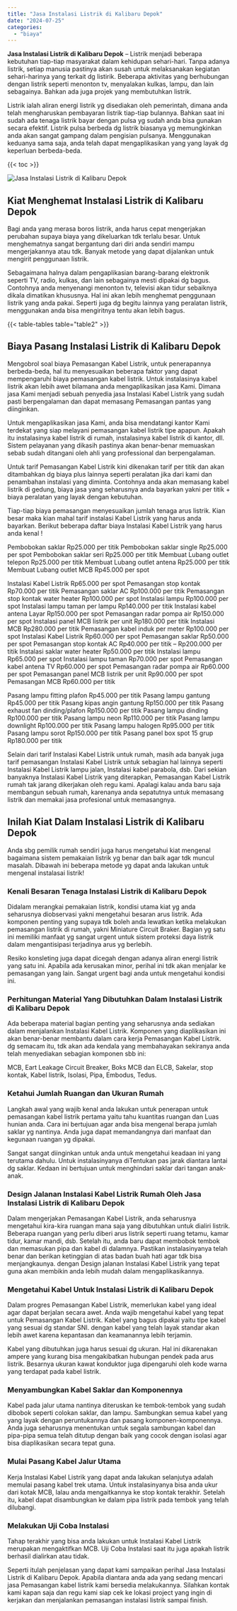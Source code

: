 ```yaml
---
title: "Jasa Instalasi Listrik di Kalibaru Depok"
date: "2024-07-25"
categories: 
  - "biaya"
---
```


**Jasa Instalasi Listrik di Kalibaru Depok** – Listrik menjadi beberapa kebutuhan tiap-tiap masyarakat dalam kehidupan sehari-hari. Tanpa adanya listrik, setiap manusia pastinya akan susah untuk melaksanakan kegiatan sehari-harinya yang terkait dg listirik. Beberapa aktivitas yang berhubungan dengan listrik seperti menonton tv, menyalakan kulkas, lampu, dan lain sebagainya. Bahkan ada juga projek yang membutuhkan listrik.

Listrik ialah aliran energi listrik yg disediakan oleh pemerintah, dimana anda telah mengharuskan pembayaran listrik tiap-tiap bulannya. Bahkan saat ini sudah ada tenaga listrik bayar dengan pulsa yg sudah anda bisa gunakan secara efektif. Listrik pulsa berbeda dg listrik biasanya yg memungkinkan anda akan sangat gampang dalam pengisian pulsanya. Menggunakan keduanya sama saja, anda telah dapat mengaplikasikan yang yang layak dg keperluan berbeda-beda.

{{< toc >}}

![Jasa Instalasi Listrik di Kalibaru Depok](/images/instalasi-listrik-murah33.png)

## Kiat Menghemat Instalasi Listrik di Kalibaru Depok

Bagi anda yang merasa boros listrik, anda harus cepat mengerjakan perubahan supaya biaya yang dikeluarkan tdk terlalu besar. Untuk menghematnya sangat bergantung dari diri anda sendiri mampu mengerjakannya atau tdk. Banyak metode yang dapat dijalankan untuk mengirit penggunaan listrik.

Sebagaimana halnya dalam pengaplikasian barang-barang elektronik seperti TV, radio, kulkas, dan lain sebagainya mesti dipakai dg bagus. Contohnya anda menyenangi menonton tv, televisi akan tidur sebaiknya dikala dimatikan khususnya. Hal ini akan lebih menghemat penggunaan listrik yang anda pakai. Seperti juga dg begitu lainnya yang peralatan listrik, menggunakan anda bisa mengiritnya tentu akan lebih bagus.

{{< table-tables table="table2" >}}

## Biaya Pasang Instalasi Listrik di Kalibaru Depok

Mengobrol soal biaya Pemasangan Kabel Listrik, untuk penerapannya berbeda-beda, hal itu menyesuaikan beberapa faktor yang dapat mempengaruhi biaya pemasangan kabel listrik. Untuk instalasinya kabel listrik akan lebih awet bilamana anda mengaplikasikan jasa Kami. Dimana jasa Kami menjadi sebuah penyedia jasa Instalasi Kabel Listrik yang sudah pasti berpengalaman dan dapat memasang Pemasangan pantas yang diinginkan.

Untuk mengaplikasikan jasa Kami, anda bisa mendatangi kantor Kami terdekat yang siap melayani pemasangan kabel listrik tipe apapun. Apakah itu instalasinya kabel listrik di rumah, instalasinya kabel listrik di kantor, dll. Sistem pelayanan yang dikasih pastinya akan benar-benar memuaskan sebab sudah ditangani oleh ahli yang professional dan berpengalaman.

Untuk tarif Pemasangan Kabel Listrik kini dikenakan tarif per titik dan akan ditambahkan dg biaya plus lainnya seperti peralatan jika dari kami dan penambahan instalasi yang diminta. Contohnya anda akan memasang kabel listrik di gedung, biaya jasa yang seharusnya anda bayarkan yakni per titik + biaya peralatan yang layak dengan kebutuhan.

Tiap-tiap biaya pemasangan menyesuaikan jumlah tenaga arus listrik. Kian besar maka kian mahal tarif instalasi Kabel Listrik yang harus anda bayarkan. Berikut beberapa daftar biaya Instalasi Kabel Listrik yang harus anda kenal !

Pembobokan saklar Rp25.000 per titik Pembobokan saklar single Rp25.000 per spot Pembobokan saklar seri Rp25.000 per titik Membuat Lubang outlet telepon Rp25.000 per titik Membuat Lubang outlet antena Rp25.000 per titik Membuat Lubang outlet MCB Rp45.000 per spot

Instalasi Kabel Listrik Rp65.000 per spot Pemasangan stop kontak Rp70.000 per titik Pemasangan saklar AC Rp100.000 per titik Pemasangan stop kontak water heater Rp100.000 per spot Instalasi lampu Rp100.000 per spot Instalasi lampu taman per lampu Rp140.000 per titik Instalasi kabel antena Layar Rp150.000 per spot Pemasangan radar pompa air Rp150.000 per spot Instalasi panel MCB listrik per unit Rp180.000 per titik Instalasi MCB Rp280.000 per titik Pemasangan kabel induk per meter Rp100.000 per spot Instalasi Kabel Listrik Rp60.000 per spot Pemasangan saklar Rp50.000 per spot Pemasangan stop kontak AC Rp40.000 per titik – Rp200.000 per titik Instalasi saklar water heater Rp50.000 per titik Instalasi lampu Rp65.000 per spot Instalasi lampu taman Rp70.000 per spot Pemasangan kabel antena TV Rp60.000 per spot Pemasangan radar pompa air Rp60.000 per spot Pemasangan panel MCB listrik per unit Rp90.000 per spot Pemasangan MCB Rp60.000 per titik

Pasang lampu fitting plafon Rp45.000 per titik Pasang lampu gantung Rp45.000 per titik Pasang kipas angin gantung Rp150.000 per titik Pasang exhaust fan dinding/plafon Rp150.000 per titik Pasang lampu dinding Rp100.000 per titik Pasang lampu neon Rp110.000 per titik Pasang lampu downlight Rp100.000 per titik Pasang lampu halogen Rp95.000 per titik Pasang lampu sorot Rp150.000 per titik Pasang panel box spot 15 grup Rp180.000 per titik

Selain dari tarif Instalasi Kabel Listrik untuk rumah, masih ada banyak juga tarif pemasangan Instalasi Kabel Listrik untuk sebagian hal lainnya seperti Instalasi Kabel Listrik lampu jalan, Instalasi kabel parabola, dsb. Dari sekian banyaknya Instalasi Kabel Listrik yang diterapkan, Pemasangan Kabel Listrik rumah tak jarang dikerjakan oleh regu kami. Apalagi kalau anda baru saja membangun sebuah rumah, karenanya anda sepatutnya untuk memasang listrik dan memakai jasa profesional untuk memasangnya.

## Inilah Kiat Dalam Instalasi Listrik di Kalibaru Depok


Anda sbg pemilik rumah sendiri juga harus mengetahui kiat mengenal bagaimana sistem pemakaian listrik yg benar dan baik agar tdk muncul masalah. Dibawah ini beberapa metode yg dapat anda lakukan untuk mengenal instalasai listrik!

### Kenali Besaran Tenaga Instalasi Listrik di Kalibaru Depok

Didalam merangkai pemakaian listrik, kondisi utama kiat yg anda seharusnya diobservasi yakni mengetahui besaran arus listrik. Ada komponen penting yang supaya tdk boleh anda lewatkan ketika melakukan pemasangan listrik di rumah, yakni Miniature Circuit Braker. Bagian yg satu ini memiliki manfaat yg sangat urgent untuk sistem proteksi daya listrik dalam mengantisipasi terjadinya arus yg berlebih.

Resiko konsleting juga dapat dicegah dengan adanya aliran energi listrik yang satu ini. Apabila ada kerusakan minor, perihal ini tdk akan menjalar ke pemasangan yang lain. Sangat urgent bagi anda untuk mengetahui kondisi ini.

### Perhitungan Material Yang Dibutuhkan Dalam Instalasi Listrik di Kalibaru Depok

Ada beberapa material bagian penting yang seharusnya anda sediakan dalam menjalankan Instalasi Kabel Listrik. Komponen yang diaplikasikan ini akan benar-benar membantu dalam cara kerja Pemasangan Kabel Listrik. dg semacam itu, tdk akan ada kendala yang membahayakan sekiranya anda telah menyediakan sebagian komponen sbb ini:

MCB, Eart Leakage Circuit Breaker, Boks MCB dan ELCB, Sakelar, stop kontak, Kabel listrik, Isolasi, Pipa, Embodus, Tedus.

### Ketahui Jumlah Ruangan dan Ukuran Rumah

Langkah awal yang wajib kenal anda lakukan untuk penerapan untuk pemasangan kabel listrik pertama yaitu tahu kuantitas ruangan dan Luas hunian anda. Cara ini bertujuan agar anda bisa mengenal berapa jumlah saklar yg nantinya. Anda juga dapat memandangnya dari manfaat dan kegunaan ruangan yg dipakai.

Sangat sangat diinginkan untuk anda untuk mengetahui keadaan ini yang terutama dahulu. Untuk instalasinyanya diTentukan pas jarak diantara lantai dg saklar. Kedaan ini bertujuan untuk menghindari saklar dari tangan anak-anak.

### Design Jalanan Instalasi Kabel Listrik Rumah Oleh Jasa Instalasi Listrik di Kalibaru Depok

Dalam mengerjakan Pemasangan Kabel Listrik, anda seharusnya mengetahui kira-kira ruangan mana saja yang dibutuhkan untuk dialiri listrik. Beberapa ruangan yang perlu diberi arus listrik seperti ruang tetamu, kamar tidur, kamar mandi, dsb. Setelah itu, anda baru dapat membobok tembok dan memasukan pipa dan kabel di dalamnya. Pastikan instalasinyanya telah benar dan berikan ketinggian di atas badan buah hati agar tdk bisa menjangkaunya. dengan Design jalanan Instalasi Kabel Listrik yang tepat guna akan membikin anda lebih mudah dalam mengaplikasikannya.

### Mengetahui Kabel Untuk Instalasi Listrik di Kalibaru Depok

Dalam progres Pemasangan Kabel Listrik, memerlukan kabel yang ideal agar dapat berjalan secara awet. Anda wajib mengetahui kabel yang tepat untuk Pemasangan Kabel Listrik. Kabel yang bagus dipakai yaitu tipe kabel yang sesuai dg standar SNI. dengan kabel yang telah layak standar akan lebih awet karena kepantasan dan keamanannya lebih terjamin.

Kabel yang dibutuhkan juga harus sesuai dg ukuran. Hal ini dikarenakan ampere yang kurang bisa mengakibatkan hubungan pendek pada arus listrik. Besarnya ukuran kawat konduktor juga dipengaruhi oleh kode warna yang terdapat pada kabel listrik.

### Menyambungkan Kabel Saklar dan Komponennya

Kabel pada jalur utama nantinya diteruskan ke tembok-tembok yang sudah dibobok seperti colokan saklar, dan lampu. Sambungkan semua kabel yang yang layak dengan peruntukannya dan pasang komponen-komponennya. Anda juga seharusnya menentukan untuk segala sambungan kabel dan pipa-pipa semua telah ditutup dengan baik yang cocok dengan isolasi agar bisa diaplikasikan secara tepat guna.

### Mulai Pasang Kabel Jalur Utama

Kerja Instalasi Kabel Listrik yang dapat anda lakukan selanjutya adalah memulai pasang kabel trek utama. Untuk instalasinyanya bisa anda ukur dari kotak MCB, lalau anda mengaitkannya ke stop kontak terakhir. Setelah itu, kabel dapat disambungkan ke dalam pipa listrik pada tembok yang telah dilubangi.

### Melakukan Uji Coba Instalasi

Tahap terakhir yang bisa anda lakukan untuk Instalasi Kabel Listrik merupakan mengaktifkan MCB. Uji Coba Instalasi saat itu juga apakah listrik berhasil dialirkan atau tidak.

Seperti itulah penjelasan yang dapat kami sampaikan perihal Jasa Instalasi Listrik di Kalibaru Depok. Apabila diantara anda ada yang sedang mencari jasa Pemasangan kabel listrik kami bersedia melakukannya. Silahkan kontak kami kapan saja dan regu kami siap cek ke lokasi project yang ingin di kerjakan dan menjalankan pemasangan instalasi listrik sampai finish.
